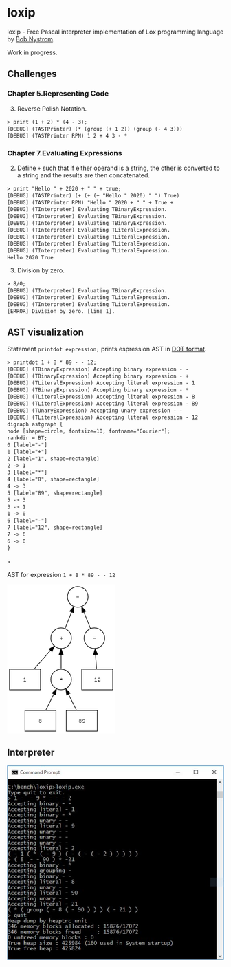 # loxip

loxip - Free Pascal interpreter implementation of Lox programming language by [Bob Nystrom](https://github.com/munificent).

Work in progress.

## Challenges

### Chapter 5.Representing Code 

3. Reverse Polish Notation.
```
> print (1 + 2) * (4 - 3);
[DEBUG] (TASTPrinter) (* (group (+ 1 2)) (group (- 4 3)))
[DEBUG] (TASTPrinter RPN) 1 2 + 4 3 - *
```

### Chapter 7.Evaluating Expressions

2. Define `+` such that if either operand is a string, 
the other is converted to a string and the results are then concatenated. 
```
> print "Hello " + 2020 + " " + true;
[DEBUG] (TASTPrinter) (+ (+ (+ "Hello " 2020) " ") True)
[DEBUG] (TASTPrinter RPN) "Hello " 2020 + " " + True +
[DEBUG] (TInterpreter) Evaluating TBinaryExpression.
[DEBUG] (TInterpreter) Evaluating TBinaryExpression.
[DEBUG] (TInterpreter) Evaluating TBinaryExpression.
[DEBUG] (TInterpreter) Evaluating TLiteralExpression.
[DEBUG] (TInterpreter) Evaluating TLiteralExpression.
[DEBUG] (TInterpreter) Evaluating TLiteralExpression.
[DEBUG] (TInterpreter) Evaluating TLiteralExpression.
Hello 2020 True
```
3. Division by zero.
```
> 8/0;
[DEBUG] (TInterpreter) Evaluating TBinaryExpression.
[DEBUG] (TInterpreter) Evaluating TLiteralExpression.
[DEBUG] (TInterpreter) Evaluating TLiteralExpression.
[ERROR] Division by zero. [line 1].
```   
## AST visualization

Statement `printdot expression;` prints espression AST in [DOT format](https://en.wikipedia.org/wiki/DOT_(graph_description_language)).
```
> printdot 1 + 8 * 89 - - 12;
[DEBUG] (TBinaryExpression) Accepting binary expression - -
[DEBUG] (TBinaryExpression) Accepting binary expression - +
[DEBUG] (TLiteralExpression) Accepting literal expression - 1
[DEBUG] (TBinaryExpression) Accepting binary expression - *
[DEBUG] (TLiteralExpression) Accepting literal expression - 8
[DEBUG] (TLiteralExpression) Accepting literal expression - 89
[DEBUG] (TUnaryExpression) Accepting unary expression - -
[DEBUG] (TLiteralExpression) Accepting literal expression - 12
digraph astgraph {
node [shape=circle, fontsize=10, fontname="Courier"];
rankdir = BT;
0 [label="-"]
1 [label="+"]
2 [label="1", shape=rectangle]
2 -> 1
3 [label="*"]
4 [label="8", shape=rectangle]
4 -> 3
5 [label="89", shape=rectangle]
5 -> 3
3 -> 1
1 -> 0
6 [label="-"]
7 [label="12", shape=rectangle]
7 -> 6
6 -> 0
}

>
```

AST for expression `1 + 8 * 89 - - 12`

<img src="https://github.com/JulStrat/loxip/blob/devop/graph.png">

## Interpreter

<img src="https://github.com/JulStrat/loxip/blob/devop/loxip.JPG">
